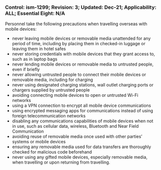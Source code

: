 ### Control: ism-1299; Revision: 3; Updated: Dec-21; Applicability: ALL; Essential Eight: N/A
<p>Personnel take the following precautions when travelling overseas with mobile devices:</p>
                  <ul>
                     <li>never leaving mobile devices or removable media unattended for any period of time, including by placing them in checked-in luggage or leaving them in hotel safes</li>
                     <li>never storing credentials with mobile devices that they grant access to, such as in laptop bags</li>
                     <li>never lending mobile devices or removable media to untrusted people, even if briefly</li>
                     <li>never allowing untrusted people to connect their mobile devices or removable media, including for charging</li>
                     <li>never using designated charging stations, wall outlet charging ports or chargers supplied by untrusted people</li>
                     <li>avoiding connecting mobile devices to open or untrusted Wi-Fi networks</li>
                     <li>using a VPN connection to encrypt all mobile device communications</li>
                     <li>using encrypted messaging apps for communications instead of using foreign telecommunication networks</li>
                     <li>disabling any communications capabilities of mobile devices when not in use, such as cellular data, wireless, Bluetooth and Near Field Communication</li>
                     <li>avoiding reuse of removable media once used with other parties’ systems or mobile devices</li>
                     <li>ensuring any removable media used for data transfers are thoroughly checked for malicious code beforehand</li>
                     <li>never using any gifted mobile devices, especially removable media, when travelling or upon returning from travelling.</li>
                  </ul>